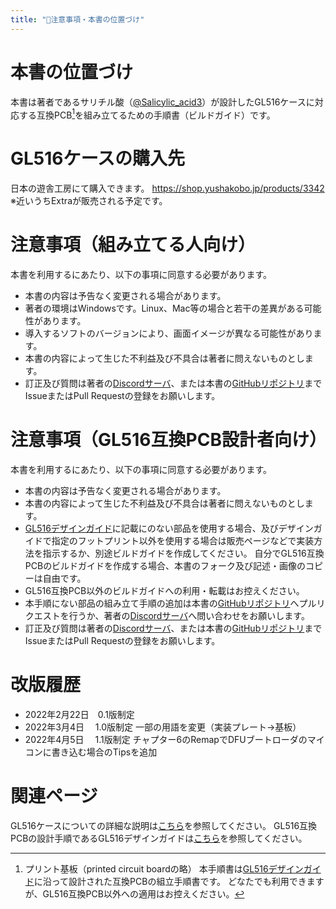 ```yaml
---
title: "📝注意事項・本書の位置づけ"
---
```


# 本書の位置づけ

本書は著者であるサリチル酸（[@Salicylic_acid3](https://twitter.com/Salicylic_acid3)）が設計したGL516ケースに対応する互換PCB[^1]を組み立てるための手順書（ビルドガイド）です。
[^1]: プリント基板（printed circuit boardの略）
本手順書は[GL516デザインガイド](https://zenn.dev/salicylic_acid3/books/gl516_design_guide)に沿って設計された互換PCBの組立手順書です。
どなたでも利用できますが、GL516互換PCB以外への適用はお控えください。

# GL516ケースの購入先

日本の遊舎工房にて購入できます。
https://shop.yushakobo.jp/products/3342
※近いうちExtraが販売される予定です。

# 注意事項（組み立てる人向け）

本書を利用するにあたり、以下の事項に同意する必要があります。
- 本書の内容は予告なく変更される場合があります。
- 著者の環境はWindowsです。Linux、Mac等の場合と若干の差異がある可能性があります。
- 導入するソフトのバージョンにより、画面イメージが異なる可能性があります。
- 本書の内容によって生じた不利益及び不具合は著者に問えないものとします。
- 訂正及び質問は著者の[Discordサーバ](https://salicylic-acid3.hatenablog.com/entry/welcome-discord)、または本書の[GitHubリポジトリ](https://github.com/Salicylic-acid3/Zenn-Content-Public)までIssueまたはPull Requestの登録をお願いします。

# 注意事項（GL516互換PCB設計者向け）

本書を利用するにあたり、以下の事項に同意する必要があります。
- 本書の内容は予告なく変更される場合があります。
- 本書の内容によって生じた不利益及び不具合は著者に問えないものとします。
- [GL516デザインガイド](https://zenn.dev/salicylic_acid3/books/gl516_design_guide)に記載にのない部品を使用する場合、及びデザインガイドで指定のフットプリント以外を使用する場合は販売ページなどで実装方法を指示するか、別途ビルドガイドを作成してください。
自分でGL516互換PCBのビルドガイドを作成する場合、本書のフォーク及び記述・画像のコピーは自由です。
- GL516互換PCB以外のビルドガイドへの利用・転載はお控えください。
- 本手順にない部品の組み立て手順の追加は本書の[GitHubリポジトリ](https://github.com/Salicylic-acid3/Zenn-Content-Public)へプルリクエストを行うか、著者の[Discordサーバ](https://salicylic-acid3.hatenablog.com/entry/welcome-discord)へ問い合わせをお願いします。
- 訂正及び質問は著者の[Discordサーバ](https://salicylic-acid3.hatenablog.com/entry/welcome-discord)、または本書の[GitHubリポジトリ](https://github.com/Salicylic-acid3/Zenn-Content-Public)までIssueまたはPull Requestの登録をお願いします。

# 改版履歴

- 2022年2月22日　0.1版制定
- 2022年3月4日　 1.0版制定
一部の用語を変更（実装プレート→基板）
- 2022年4月5日　 1.1版制定
チャプター6のRemapでDFUブートローダのマイコンに書き込む場合のTipsを追加

# 関連ページ
GL516ケースについての詳細な説明は[こちら](https://salicylic-acid3.hatenablog.com/entry/gl516-introduction)を参照してください。
GL516互換PCBの設計手順であるGL516デザインガイドは[こちら](https://zenn.dev/salicylic_acid3/books/gl516_design_guide)を参照してください。

